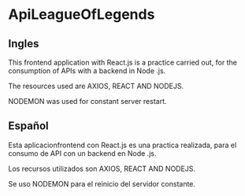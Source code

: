 # ApiLeagueOfLegends

## Ingles

This frontend application with React.js is a practice carried out, for the consumption of APIs with a backend in Node .js.

The resources used are AXIOS, REACT AND NODEJS.

NODEMON was used for constant server restart.

## Español

Esta aplicacionfrontend con React.js es una practica realizada, para el consumo de API con un backend en Node .js. 

Los recursos utilizados son AXIOS, REACT AND NODEJS.

Se uso NODEMON para el reinicio del servidor constante.


